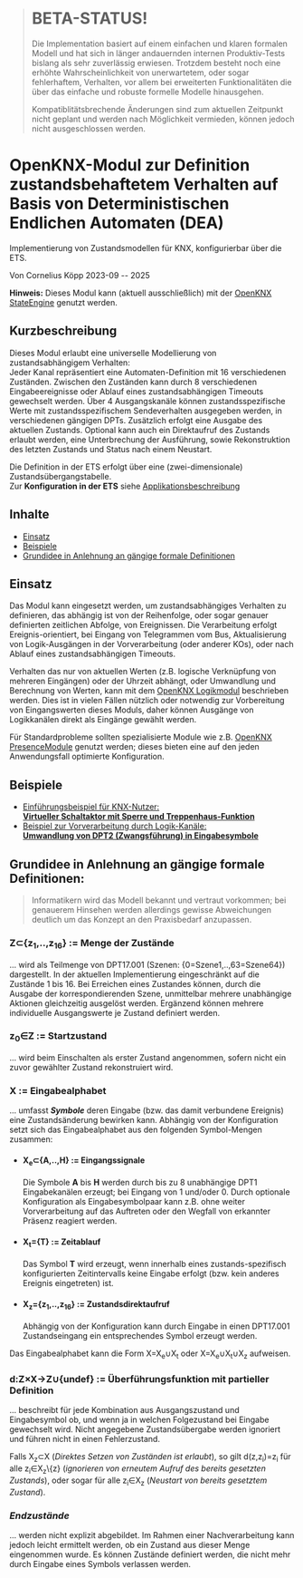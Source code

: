 > # BETA-STATUS! <!-- (DE/German) -->
>
> Die Implementation basiert auf einem einfachen und klaren formalen Modell 
> und hat sich in länger andauernden internen Produktiv-Tests bislang als sehr zuverlässig erwiesen.
> Trotzdem besteht noch eine erhöhte Wahrscheinlichkeit von unerwartetem, oder sogar fehlerhaftem, Verhalten,
> vor allem bei erweiterten Funktionalitäten die über das einfache und robuste formelle Modelle hinausgehen.
> 
> Kompatiblitätsbrechende Änderungen sind zum aktuellen Zeitpunkt nicht geplant und werden nach Möglichkeit vermieden, 
> können jedoch nicht ausgeschlossen werden. 

<!--
# Deterministic Finite Automaton (DFA) Module for OpenKNX

Implementation of state machines for KNX configurable via ETS.

By Cornelius Köpp 2023-09 -- 2025
-->

# OpenKNX-Modul zur Definition zustandsbehaftetem Verhalten auf Basis von  Deterministischen Endlichen Automaten (DEA)

Implementierung von Zustandsmodellen für KNX, konfigurierbar über die ETS.

Von Cornelius Köpp 2023-09 -- 2025

**Hinweis:** Dieses Modul kann (aktuell ausschließlich) mit der [OpenKNX StateEngine](https://github.com/OpenKNX/OAM-StateEngine/) genutzt werden.   



## Kurzbeschreibung
Dieses Modul erlaubt eine universelle Modellierung von zustandsabhängigem Verhalten:<br />
Jeder Kanal repräsentiert eine Automaten-Definition mit 16 verschiedenen Zuständen.
Zwischen den Zuständen kann durch 8 verschiedenen Eingabeereignisse oder Ablauf eines zustandsabhängigen Timeouts gewechselt werden.
Über 4 Ausgangskanäle können zustandsspezifische Werte mit zustandsspezifischem Sendeverhalten ausgegeben werden, 
in verschiedenen gängigen DPTs.
Zusätzlich erfolgt eine Ausgabe des aktuellen Zustands. 
Optional kann auch ein Direktaufruf des Zustands erlaubt werden, 
eine Unterbrechung der Ausführung, 
sowie Rekonstruktion des letzten Zustands und Status nach einem Neustart.

Die Definition in der ETS erfolgt über eine (zwei-dimensionale) Zustandsübergangstabelle.<br />
Zur **Konfiguration in der ETS** siehe [Applikationsbeschreibung](doc/DFA_Applikationsbeschreibung.md)


## Inhalte

<!-- * [Kurzbeschreibung](#kurzbeschreibung) -->
* [Einsatz](#einsatz)
* [Beispiele](#beispiele)
* [Grundidee in Anlehnung an gängige formale Definitionen](#grundidee-in-anlehnung-an-gängige-formale-definitionen)


## Einsatz

Das Modul kann eingesetzt werden, um zustandsabhängiges Verhalten zu definieren,
das abhängig ist von der Reihenfolge, oder sogar genauer definierten zeitlichen Abfolge, von Ereignissen.
Die Verarbeitung erfolgt Ereignis-orientiert, bei Eingang von Telegrammen vom Bus, 
Aktualisierung von Logik-Ausgängen in der Vorverarbeitung (oder anderer KOs), oder nach Ablauf eines zustandsabhängigen Timeouts.  

Verhalten das nur von aktuellen Werten (z.B. logische Verknüpfung von mehreren Eingängen) oder der Uhrzeit abhängt, 
oder Umwandlung und Berechnung von Werten, kann mit dem [OpenKNX Logikmodul](https://github.com/OpenKNX/OFM-LogicModule) beschrieben werden.
Dies ist in vielen Fällen nützlich oder notwendig zur Vorbereitung von Eingangswerten dieses Moduls,
daher können Ausgänge von Logikkanälen direkt als Eingänge gewählt werden.

Für Standardprobleme sollten spezialisierte Module wie z.B.
[OpenKNX PresenceModule](https://github.com/OpenKNX/OFM-PresenceModule) genutzt werden;
dieses bieten eine auf den jeden Anwendungsfall optimierte Konfiguration.



## Beispiele

* [Einführungsbeispiel für KNX-Nutzer:<br>**Virtueller Schaltaktor mit Sperre und Treppenhaus-Funktion**](doc/DFA_Beispiel1_VirtuellerAktor.md#einführungsbeispiel-für-knx-nutzer-virtueller-schaltaktor-mit-sperre-und-treppenhaus-funktion)
* [Beispiel zur Vorverarbeitung durch Logik-Kanäle:<br>**Umwandlung von DPT2 (Zwangsführung) in Eingabesymbole**](doc/DFA_Beispiel2_DPT2.md#beispiel-zur-vorverarbeitung-durch-logik-kanäle-umwandlung-von-dpt2-zwangsführung-in-eingabesymbole)


## Grundidee in Anlehnung an gängige formale Definitionen:
> Informatikern wird das Modell bekannt und vertraut vorkommen; 
> bei genauerem Hinsehen werden allerdings gewisse Abweichungen deutlich um das Konzept an den Praxisbedarf anzupassen.

### Z&subset;{z<sub>1</sub>,..,z<sub>16</sub>} := Menge der Zustände
... wird als Teilmenge von DPT17.001 (Szenen: {0=Szene1,..,63=Szene64}) dargestellt.
In der aktuellen Implementierung eingeschränkt auf die Zustände 1 bis 16.
Bei Erreichen eines Zustandes können, durch die Ausgabe der korrespondierenden Szene, unmittelbar mehrere unabhängige Aktionen gleichzeitig ausgelöst werden.
Ergänzend können mehrere individuelle Ausgangswerte je Zustand definiert werden.

### z<sub>0</sub>&isin;Z := Startzustand
... wird beim Einschalten als erster Zustand angenommen, 
sofern nicht ein zuvor gewählter Zustand rekonstruiert wird.

### X := Eingabealphabet
... umfasst ***Symbole*** deren Eingabe (bzw. das damit verbundene Ereignis) eine Zustandsänderung bewirken kann. 
Abhängig von der Konfiguration setzt sich das Eingabealphabet aus den folgenden Symbol-Mengen zusammen:

* #### X<sub>e</sub>&subset;{A,..,H} := Eingangssignale
  
  Die Symbole **A** bis **H** werden durch bis zu 8 unabhängige DPT1 Eingabekanälen erzeugt; bei Eingang von 1 und/oder 0.
  Durch optionale Konfiguration als Eingabesymbolpaar kann z.B. ohne weiter Vorverarbeitung auf das Auftreten oder den Wegfall von erkannter Präsenz reagiert werden.

* #### X<sub>t</sub>={T} := Zeitablauf
  
  Das Symbol **T** wird erzeugt,
  wenn innerhalb eines zustands-spezifisch konfigurierten Zeitintervalls keine Eingabe erfolgt
  (bzw. kein anderes Ereignis eingetreten) ist.

* #### X<sub>z</sub>={z<sub>1</sub>,..,z<sub>16</sub>} := Zustandsdirektaufruf

  Abhängig von der Konfiguration kann durch Eingabe in einen DPT17.001 Zustandseingang ein entsprechendes Symbol erzeugt werden. 

Das Eingabealphabet kann die Form X=X<sub>e</sub>&cup;X<sub>t</sub> oder X=X<sub>e</sub>&cup;X<sub>t</sub>&cup;X<sub>z</sub> aufweisen.

### d:Z&times;X&rarr;Z&cup;{undef} := Überführungsfunktion mit partieller Definition
... beschreibt für jede Kombination aus Ausgangszustand und Eingabesymbol ob, und wenn ja in welchen Folgezustand bei Eingabe gewechselt wird.
Nicht angegebene Zustandsübergabe werden ignoriert und führen nicht in einen Fehlerzustand.

Falls X<sub>z</sub>&subset;X (*Direktes Setzen von Zuständen ist erlaubt*), 
so gilt d(z,z<sub>i</sub>)=z<sub>i</sub> 
für alle z<sub>i</sub>&in;X<sub>z</sub>\\{z} (*ignorieren von erneutem Aufruf des bereits gesetzten Zustands*), 
oder sogar für alle z<sub>i</sub>&in;X<sub>z</sub> (*Neustart von bereits gesetztem Zustand*).


### *Endzustände* 
... werden nicht explizit abgebildet.
Im Rahmen einer Nachverarbeitung kann jedoch leicht ermittelt werden, ob ein Zustand aus dieser Menge eingenommen wurde.
Es können Zustände definiert werden, die nicht mehr durch Eingabe eines Symbols verlassen werden.
